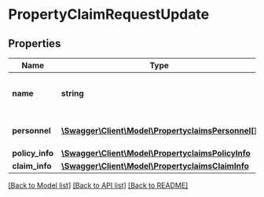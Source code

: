 # PropertyClaimRequestUpdate

## Properties
Name | Type | Description | Notes
------------ | ------------- | ------------- | -------------
**name** | **string** | The name for the property claim | [optional] 
**personnel** | [**\Swagger\Client\Model\PropertyclaimsPersonnel[]**](PropertyclaimsPersonnel.md) | Contacts for the claim | [optional] 
**policy_info** | [**\Swagger\Client\Model\PropertyclaimsPolicyInfo**](PropertyclaimsPolicyInfo.md) |  | [optional] 
**claim_info** | [**\Swagger\Client\Model\PropertyclaimsClaimInfo**](PropertyclaimsClaimInfo.md) |  | [optional] 

[[Back to Model list]](../README.md#documentation-for-models) [[Back to API list]](../README.md#documentation-for-api-endpoints) [[Back to README]](../README.md)



